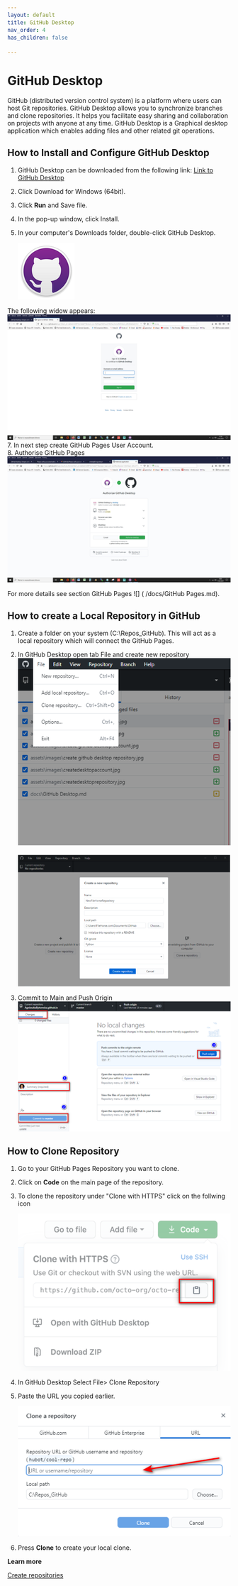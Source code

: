 ```yaml
---
layout: default
title: GitHub Desktop
nav_order: 4
has_children: false

---
```



# GitHub Desktop

GitHub (distributed version control system) is a platform where users can host Git repositories. GitHub Desktop allows you to synchronize branches and clone repositories.  It helps you facilitate easy sharing and collaboration on projects with anyone at any time.
GitHub Desktop is a Graphical desktop application which enables adding files and other related git operations.



## How to Install and Configure GitHub Desktop

1. GitHub Desktop can be downloaded from the following link: [Link to GitHub Desktop](	https://desktop.github.com/
) 
3. Click Download for Windows (64bit).
4. Click **Run** and Save file.
5. In the pop-up window, click Install.  
6. In your computer's Downloads folder, double-click GitHub Desktop.
   
     ![](/assets/images/Github.png)

   
  The following widow appears:  
    ![](/assets/images/createdesktopaccount.jpg) 
7. In next step create GitHub Pages User Account.   
8. Authorise GitHub Pages  
   ![](/assets/images/authorizegithubdesktop.jpg)  
     
For more details see section GitHub Pages ![] (  /docs/GitHub Pages.md). 

## How to create a Local Repository in GitHub
1. Create a folder on your system (C:\Repos_GitHub). This will act as a local repository which will connect the GitHub Pages.
2. In GitHub Desktop open tab File  and create new repository
    ![](/assets/images/createrepos.png)

    ![](/assets/images/create%20repository.png)
4. Commit to Main and Push Origin
   ![](/assets/images/push.png)

## How to Clone Repository

1. Go to your GitHub Pages Repository you want to clone.  

2. Click on **Code** on the main page of the repository.
3. To clone the repository under "Clone with HTTPS" click on the follwing icon


    ![](../assets/images/clone.png)

4. In GitHub Desktop Select File> Clone Repository

5. Paste the URL you copied earlier.

    ![](../assets/images/clone2.png)

6. Press **Clone** to create your local clone.


**Learn more**

[Create repositories](https://training.github.com/downloads/github-git-cheat-sheet/)